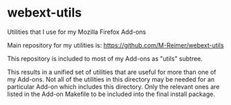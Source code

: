 # webext-utils
Utilities that I use for my Mozilla Firefox Add-ons

Main repository for my utilities is: https://github.com/M-Reimer/webext-utils

This repository is included to most of my Add-ons as "utils" subtree.

This results in a unified set of utilities that are useful for more than one of my Add-ons. Not all of the utilities in this directory may be needed for an particular Add-on which includes this directory. Only the relevant ones are listed in the Add-on Makefile to be included into the final install package.
